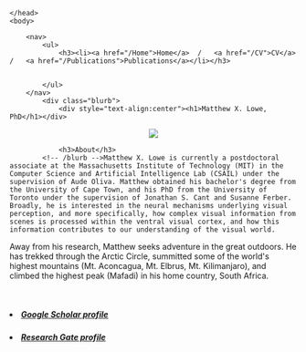 <html>
	<head>
		<title>Matthew X. Lowe, PhD.</title> 

	</head> 
	<body>

		<nav>
    		<ul>
        		<h3><li><a href="/Home">Home</a>  /   <a href="/CV">CV</a>  /   <a href="/Publications">Publications</a></li></h3>
        	
        		
    		</ul>
		</nav>
    		<div class="blurb">
        		<div style="text-align:center"><h1>Matthew X. Lowe, PhD</h1></div>
<div style="text-align:center"><img src="https://i1.rgstatic.net/ii/profile.image/AS%3A538535883427840%401505408368078_l/Matthew_Lowe7.png"></div>
	
				<h3>About</h3>
    		<!-- /blurb -->Matthew X. Lowe is currently a postdoctoral associate at the Massachusetts Institute of Technology (MIT) in the Computer Science and Artificial Intelligence Lab (CSAIL) under the supervision of Aude Oliva. Matthew obtained his bachelor's degree from the University of Cape Town, and his PhD from the University of Toronto under the supervision of Jonathan S. Cant and Susanne Ferber. Broadly, he is interested in the neural mechanisms underlying visual perception, and more specifically, how complex visual information from scenes is processed within the ventral visual cortex, and how this information contributes to our understanding of the visual world. 
		
<p>Away from his research, Matthew seeks adventure in the great outdoors. He has trekked through the Arctic Circle, summitted some of the world's highest mountains (Mt. Aconcagua, Mt. Elbrus, Mt. Kilimanjaro), and climbed the highest peak (Mafadi) in his home country, South Africa.</p>

<br>

<p><h5><li><a href="https://scholar.google.ca/citations?user=aTRL1HMAAAAJ&hl=en">Google Scholar profile</a></li></h5></p>
<p><h5><li><a href="https://www.researchgate.net/profile/Matthew_Lowe7">Research Gate profile</a></li></h5></p>
		<footer> 
		</footer> 

  
